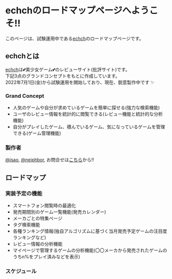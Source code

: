 # echchのロードマップページへようこそ!!

このページは、試験運用中である[echch]()のロードマップページです。

## echchとは

[echch]()は💕美少女ゲーム💕のレビューサイト(批評サイト)です。  
下記3点のグランドコンセプトをもとに作成しています。  
2022年7月1日(金)から試験運用を開始しており、現在、鋭意製作中です ✨

### Grand Concept
- 人気のゲームや自分が求めているゲームを簡単に探せる(強力な検索機能)
- ユーザのレビュー情報を統計的に閲覧できる(レビュー機能と統計的な分析機能)
- 自分がプレイしたゲーム、積んでいるゲーム、気になっているゲームを管理できる(ゲーム管理機能)


### 製作者
[@isao](https://twitter.com/is_a_o), 
[@neiphbor](https://twitter.com/neiphbor), 
お問合せは[こちら]()から!!

## ロードマップ

### 実装予定の機能
- スマートフォン閲覧時の最適化
- 発売期間別のゲーム一覧機能(発売カレンダー)
- メーカごとの特集ページ
- タグ検索機能
- 各種ランキング情報(独自アルゴリズムに基づく当月発売予定ゲームの注目度ランキングなど)
- レビュー情報の分析機能
- マイページで管理するゲームの分析機能(〇〇メーカから発売されたゲームのうちn%をプレイ済みなどを表示)

### スケジュール 
